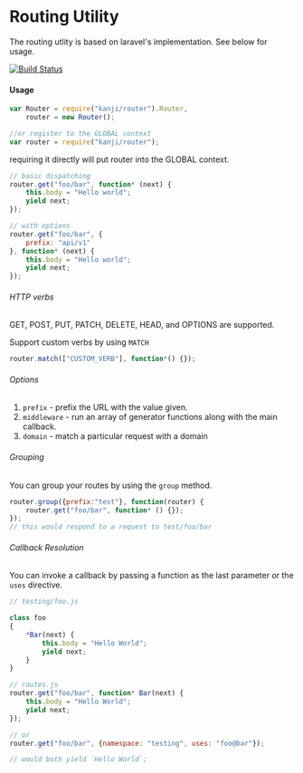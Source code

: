 # Routing Utility

The routing utlity is based on laravel's implementation. See below for usage.

[![Build Status](https://travis-ci.org/jamoy/kanji-routing.svg)](https://travis-ci.org/jamoy/kanji-routing)

#### Usage

```js
var Router = require("kanji/router").Router,
    router = new Router();

//or register to the GLOBAL context
var router = require("kanji/router");
```

requiring it directly will put router into the GLOBAL context.

```js
// basic dispatching
router.get("foo/bar", function* (next) {
    this.body = "Hello world";
    yield next;
});

// with options
router.get("foo/bar", {
    prefix: "api/v1" 
}, function* (next) {
    this.body = "Hello world";
    yield next;
});
```

###### HTTP verbs

GET, POST, PUT, PATCH, DELETE, HEAD, and OPTIONS are supported.

Support custom verbs by using `MATCH`

```js
router.match(["CUSTOM_VERB"], function*() {});
```

###### Options

1. `prefix` - prefix the URL with the value given.
2. `middleware` - run an array of generator functions along with the main callback.
3. `domain` - match a particular request with a domain

###### Grouping

You can group your routes by using the `group` method.

```js
router.group({prefix:"test"}, function(router) {
    router.get("foo/bar", function* () {});
});
// this would respond to a request to test/foo/bar
```

###### Callback Resolution

You can invoke a callback by passing a function as the last parameter or the `uses` directive.
 
```js
// testing/foo.js

class foo
{
    *Bar(next) {
        this.body = "Hello World";
        yield next;
    }
}

// routes.js
router.get("foo/bar", function* Bar(next) {
    this.body = "Hello World";
    yield next;
});

// or 
router.get("foo/bar", {namespace: "testing", uses: "foo@bar"});

// would both yield `Hello World`; 

```
